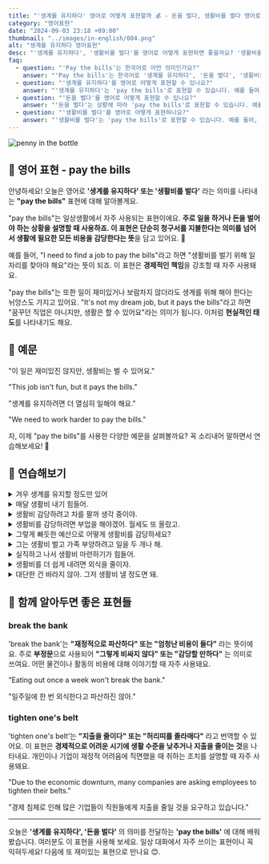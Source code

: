 ```yaml
---
title: "'생계를 유지하다' 영어로 어떻게 표현할까 💰 - 돈을 벌다, 생활비를 벌다 영어로"
category: "영어표현"
date: "2024-09-03 23:18 +09:00"
thumbnail: "../images/in-english/084.png"
alt: "생계를 유지하다 영어표현"
desc: "'생계를 유지하다', '생활비를 벌다'를 영어로 어떻게 표현하면 좋을까요? '생활비를 벌기 위해 일자리를 찾아야 해요', '꿈꾸던 직업은 아니지만, 생활은 할 수 있어요' 등을 영어로 표현하는 법을 배워봅시다. 다양한 예문을 통해서 연습하고 본인의 표현으로 만들어 보세요."
faq:
  - question: "'Pay the bills'는 한국어로 어떤 의미인가요?"
    answer: "'Pay the bills'는 한국어로 '생계를 유지하다', '돈을 벌다', '생활비를 벌다', '생계를 꾸리다' 등으로 번역될 수 있습니다."
  - question: "'생계를 유지하다'를 영어로 어떻게 표현할 수 있나요?"
    answer: "'생계를 유지하다'는 'pay the bills'로 표현할 수 있습니다. 예를 들어, '생계를 유지하려면 더 열심히 일해야 해요'는 'We need to work harder to pay the bills'로 말할 수 있습니다."
  - question: "'돈을 벌다'를 영어로 어떻게 표현할 수 있나요?"
    answer: "'돈을 벌다'는 상황에 따라 'pay the bills'로 표현할 수 있습니다. 예를 들어, '생활비를 벌기 위해 일자리를 찾아야 해요'는 'I need to find a job to pay the bills'로 말할 수 있습니다."
  - question: "'생활비를 벌다'를 영어로 어떻게 표현하나요?"
    answer: "'생활비를 벌다'는 'pay the bills'로 표현할 수 있습니다. 예를 들어, '이 일은 재미있진 않지만, 생활비는 벌 수 있어요'는 'This job isn't fun, but it pays the bills'로 말할 수 있습니다."
---
```


![penny in the bottle](../images/in-english/084-1.avif)

## 🌟 영어 표현 - pay the bills

안녕하세요! 오늘은 영어로 **'생계를 유지하다' 또는 '생활비를 벌다'** 라는 의미를 나타내는 **"pay the bills"** 표현에 대해 알아볼게요.

"pay the bills"는 일상생활에서 자주 사용되는 표현이에요. **주로 일을 하거나 돈을 벌어야 하는 상황을 설명할 때 사용하죠. 이 표현은 단순히 청구서를 지불한다는 의미를 넘어서 생활에 필요한 모든 비용을 감당한다는 뜻**을 담고 있어요. 💼

예를 들어, "I need to find a job to pay the bills"라고 하면 "생활비를 벌기 위해 일자리를 찾아야 해요"라는 뜻이 되죠. 이 표현은 **경제적인 책임**을 강조할 때 자주 사용돼요.

"pay the bills"는 또한 일이 재미있거나 보람차지 않더라도 생계를 위해 해야 한다는 뉘앙스도 가지고 있어요. "It's not my dream job, but it pays the bills"라고 하면 "꿈꾸던 직업은 아니지만, 생활은 할 수 있어요"라는 의미가 됩니다. 이처럼 **현실적인 태도**를 나타내기도 해요.

<script async src="https://pagead2.googlesyndication.com/pagead/js/adsbygoogle.js?client=ca-pub-1465612013356152"
     crossorigin="anonymous"></script>
<!-- engple-horizontal-ad -->

<div 
  data-inline-banner="🎉 새해에는 스픽 AI와 함께 영어 공부하자" 
  data-inline-banner-subtext="설날 특별 할인으로 60%할인 + 추가 7만원 할인! (~2/3)" 
  data-inline-banner-link="https://app.usespeak.com/kr-ko/sale/kr-affiliate-special/?ref=engple-inline"
  data-inline-banner-caption="해당 링크를 통해 구매시 일정액의 수수료를 지급받습니다.">
</div>

## 📖 예문

"이 일은 재미있진 않지만, 생활비는 벌 수 있어요."

"This job isn't fun, but it pays the bills."

"생계를 유지하려면 더 열심히 일해야 해요."

"We need to work harder to pay the bills."

자, 이제 "pay the bills"를 사용한 다양한 예문을 살펴볼까요? 꼭 소리내어 말하면서 연습해보세요! 🚀

## 💬 연습해보기

<details>
<summary>겨우 생계를 유지할 정도만 있어</summary>
<span>We <a href="/blog/in-english/078.barely/">barely</a> have enough to pay the bills.</span>
</details>

<details>
<summary>매달 생활비 내기 힘들어.</summary>
<span>It's <a href="/blog/in-english/183.tough/">tough</a> to pay the bills every month.</span>
</details>

<details>
<summary>생활비 감당하려고 차를 팔까 생각 중이야.</summary>
<span>I'm thinking of selling my car to help pay the bills.</span>
</details>

<details>
<summary>생활비를 감당하려면 부업을 해야겠어. 월세도 또 올랐고.</summary>
<span>I need to get a second job to pay the bills. Rent's gone up again.</span>
</details>

<details>
<summary>그렇게 빠듯한 예산으로 어떻게 생활비를 감당하세요?</summary>
<span>How do you <a href="/blog/in-english/175.manage-to/">manage to</a> pay the bills on such a tight budget?</span>
</details>

<details>
<summary>그는 생활비 벌고 가족 부양하려고 일을 두 개나 해.</summary>
<span>He's working two jobs just to pay the bills and support his family.</span>
</details>

<details>
<summary>실직하고 나서 생활비 마련하기가 힘들어.</summary>
<span>After losing my job, I'm <a href="/blog/잘-안돼-영어표현/">struggling to</a> pay the bills.</span>
</details>

<details>
<summary>생활비를 더 쉽게 내려면 외식을 줄이자.</summary>
<span>Let's <a href="/blog/in-english/059.cut-back-on/">cut back on</a> eating out so we can pay the bills more easily.</span>
</details>

<details>
<summary>대단한 건 바라지 않아. 그저 생활비 낼 정도면 돼.</summary>
<span>I'm not <a href="/blog/in-english/125.ask-for/">asking for</a> much, just enough to pay the bills.</span>
</details>

## 🤝 함께 알아두면 좋은 표현들

### break the bank

'break the bank'는 **"재정적으로 파산하다" 또는 "엄청난 비용이 들다"** 라는 뜻이에요. 주로 **부정문**으로 사용되어 **"그렇게 비싸지 않다" 또는 "감당할 만하다"** 는 의미로 쓰여요. 어떤 물건이나 활동의 비용에 대해 이야기할 때 자주 사용돼요.

"Eating out once a week won't break the bank."

"일주일에 한 번 외식한다고 파산하진 않아."

### tighten one's belt

'tighten one's belt'는 **"지출을 줄이다" 또는 "허리띠를 졸라매다"** 라고 번역할 수 있어요. 이 표현은 **경제적으로 어려운 시기에 생활 수준을 낮추거나 지출을 줄이는 것**을 나타내요. 개인이나 기업이 재정적 어려움에 직면했을 때 취하는 조치를 설명할 때 자주 사용돼요.

"Due to the economic downturn, many companies are asking employees to tighten their belts."

"경제 침체로 인해 많은 기업들이 직원들에게 지출을 줄일 것을 요구하고 있습니다."

---

오늘은 **'생계를 유지하다', '돈을 벌다'** 의 의미를 전달하는 **'pay the bills'** 에 대해 배워봤습니다. 여러분도 이 표현을 사용해 보세요. 일상 대화에서 자주 쓰이는 표현이니 꼭 익혀두세요! 다음에 또 재미있는 표현으로 만나요 😊.
